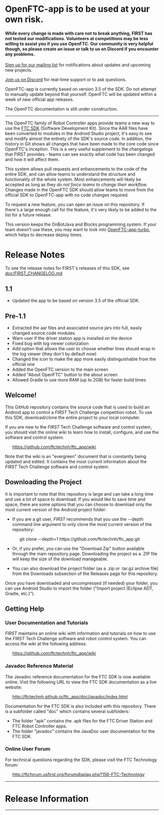 # OpenFTC-app is to be used at your own risk. 
#### While every change is made with care not to break anything, FIRST has not tested our modifications. Volunteers at competitions may be less willing to assist you if you use OpenFTC. Our community is very helpful though, so please create an issue or talk to us on Discord if you encounter any problems.

[Sign up for our mailing list](https://goo.gl/forms/xFBIx0Ptk3Br7ZOD2) for notifications about updates and upcoming new projects. 

[Join us on Discord](https://discord.gg/Q3CgrxU) for real-time support or to ask questions.

OpenFTC-app is currently based on version 3.5 of the SDK. Do not attempt to manually update beyond that yourself. OpenFTC will be updated within a week of new official app releases.

The OpenFTC documentation is still under construction.

---

The OpenFTC family of Robot Controller apps provide teams a new way to use the [FTC SDK](https://github.com/ftctechnh/ftc_app) (Software Development Kit). Since the AAR files have been converted to modules in the Android Studio project, it's easy to see and modify almost the entirety of the SDK's source code. In addition, the history in Git shows all changes that have been made to the core code since OpenFTC's inception. This is a very useful supplement to the changelogs that FIRST provides - teams can see exactly what code has been changed and how it will affect them.

This system allows pull requests and enhancements to the code of the entire SDK, and can allow teams to understand the structure and functionality of the whole system. Most enhancements will likely be accepted as long as they _do not force teams to change their workflow._ Changes made in the OpenFTC SDK should allow teams to move from the official SDK to OpenFTC-app with no code changes required.

To request a new feature, you can open an issue on this repository. If there's a large enough call for the feature, it's very likely to be added to the list for a future release. 

This version keeps the OnBotJava and Blocks programming system. If your team doesn't use these, you may want to look into [OpenFTC-app-turbo](https://github.com/OpenFTC/OpenFTC-app-turbo), which helps to decrease deploy times. 

# Release Notes
To see the release notes for FIRST's releases of this SDK, see [doc/FIRST_CHANGELOG.md](doc/FIRST_CHANGELOG.md)

## 1.1
* Updated the app to be based on version 3.5 of the official SDK.

## Pre-1.1
* Extracted the aar files and associated source jars into full, easily changed source code modules.
* Warn user if the driver station app is installed on the device
* Fixed bug with log viewer colorization
* Add option that allows the user to choose whether lines should wrap in the log viewer (they don't by default now)
* Changed the icon to make the app more easily distinguishable from the official one
* Added the OpenFTC version to the main screen
* Added "About OpenFTC" button to the about screen
* Allowed Gradle to use more RAM (up to 2GB) for faster build times


## Welcome!
This GitHub repository contains the source code that is used to build an Android app to control a *FIRST* Tech Challenge competition robot.  To use this SDK, download/clone the entire project to your local computer.

If you are new to the *FIRST* Tech Challenge software and control system, you should visit the online wiki to learn how to install, configure, and use the software and control system:

&nbsp;&nbsp;&nbsp;&nbsp;&nbsp;&nbsp;https://github.com/ftctechnh/ftc_app/wiki

Note that the wiki is an "evergreen" document that is constantly being updated and edited.  It contains the most current information about the *FIRST* Tech Challenge software and control system.

## Downloading the Project
It is important to note that this repository is large and can take a long time and use a lot of space to download. If you would like to save time and space, there are some options that you can choose to download only the most current version of the Android project folder:

* If you are a git user, *FIRST* recommends that you use the --depth command line argument to only clone the most current version of the repository:

<p>&nbsp;&nbsp;&nbsp;&nbsp;&nbsp;&nbsp;&nbsp;&nbsp;&nbsp;&nbsp;&nbsp;&nbsp;git clone --depth=1 https://github.com/ftctechnh/ftc_app.git</p>

* Or, if you prefer, you can use the "Download Zip" button available through the main repository page.  Downloading the project as a .ZIP file will keep the size of the download manageable.

* You can also download the project folder (as a .zip or .tar.gz archive file) from the Downloads subsection of the Releases page for this repository.

Once you have downloaded and uncompressed (if needed) your folder, you can use Android Studio to import the folder  ("Import project (Eclipse ADT, Gradle, etc.)").

## Getting Help
### User Documentation and Tutorials
*FIRST* maintains an online wiki with information and tutorials on how to use the *FIRST* Tech Challenge software and robot control system.  You can access the wiki at the following address:

&nbsp;&nbsp;&nbsp;&nbsp;&nbsp;&nbsp;https://github.com/ftctechnh/ftc_app/wiki

### Javadoc Reference Material
The Javadoc reference documentation for the FTC SDK is now available online.  Visit the following URL to view the FTC SDK documentation as a live website:

&nbsp;&nbsp;&nbsp;&nbsp;&nbsp;&nbsp;http://ftctechnh.github.io/ftc_app/doc/javadoc/index.html    

Documentation for the FTC SDK is also included with this repository.  There is a subfolder called "doc" which contains several subfolders:

 * The folder "apk" contains the .apk files for the FTC Driver Station and FTC Robot Controller apps.
 * The folder "javadoc" contains the JavaDoc user documentation for the FTC SDK.

### Online User Forum
For technical questions regarding the SDK, please visit the FTC Technology forum:

&nbsp;&nbsp;&nbsp;&nbsp;&nbsp;&nbsp;http://ftcforum.usfirst.org/forumdisplay.php?156-FTC-Technology


**************************************************************************************
# Release Information
**************************************************************************************

